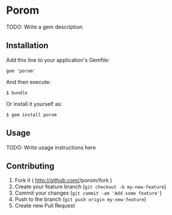 # Porom

TODO: Write a gem description

## Installation

Add this line to your application's Gemfile:

    gem 'porom'

And then execute:

    $ bundle

Or install it yourself as:

    $ gem install porom

## Usage

TODO: Write usage instructions here

## Contributing

1. Fork it ( http://github.com/<my-github-username>/porom/fork )
2. Create your feature branch (`git checkout -b my-new-feature`)
3. Commit your changes (`git commit -am 'Add some feature'`)
4. Push to the branch (`git push origin my-new-feature`)
5. Create new Pull Request
